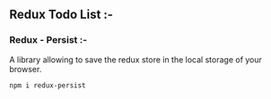 ## Redux Todo List :-

### Redux - Persist :-

A library allowing to save the redux store in the local storage of your browser.

```
npm i redux-persist
```